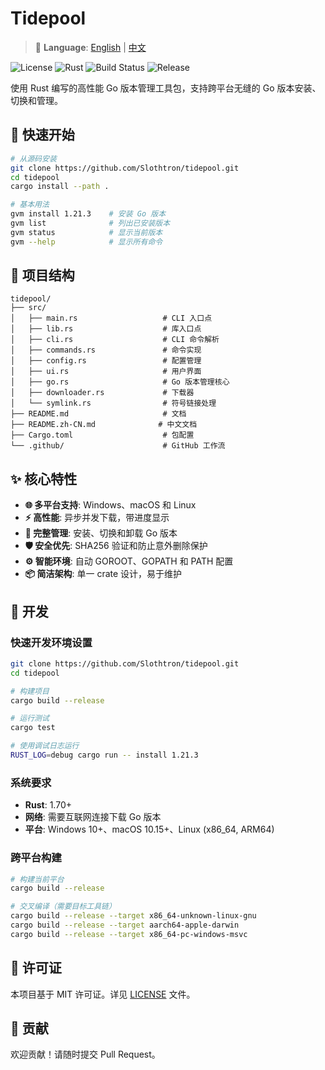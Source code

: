 # Tidepool

> 📖 **Language**: [English](README.md) | [中文](README.zh-CN.md)

![License](https://img.shields.io/badge/License-MIT-yellow.svg)
![Rust](https://img.shields.io/badge/Rust-1.70%2B-blue.svg)
![Build Status](https://github.com/Slothtron/tidepool/workflows/CI/badge.svg)
![Release](https://github.com/Slothtron/tidepool/workflows/Release/badge.svg)

使用 Rust 编写的高性能 Go 版本管理工具包，支持跨平台无缝的 Go 版本安装、切换和管理。

## 🚀 快速开始

```bash
# 从源码安装
git clone https://github.com/Slothtron/tidepool.git
cd tidepool
cargo install --path .

# 基本用法
gvm install 1.21.3    # 安装 Go 版本
gvm list              # 列出已安装版本
gvm status            # 显示当前版本
gvm --help            # 显示所有命令
```

## 📁 项目结构

```
tidepool/
├── src/
│   ├── main.rs                   # CLI 入口点
│   ├── lib.rs                    # 库入口点
│   ├── cli.rs                    # CLI 命令解析
│   ├── commands.rs               # 命令实现
│   ├── config.rs                 # 配置管理
│   ├── ui.rs                     # 用户界面
│   ├── go.rs                     # Go 版本管理核心
│   ├── downloader.rs             # 下载器
│   └── symlink.rs                # 符号链接处理
├── README.md                     # 文档
├── README.zh-CN.md              # 中文文档
├── Cargo.toml                    # 包配置
└── .github/                      # GitHub 工作流
```

## ✨ 核心特性

- **🌐 多平台支持**: Windows、macOS 和 Linux
- **⚡ 高性能**: 异步并发下载，带进度显示
- **🔧 完整管理**: 安装、切换和卸载 Go 版本
- **🛡️ 安全优先**: SHA256 验证和防止意外删除保护
- **⚙️ 智能环境**: 自动 GOROOT、GOPATH 和 PATH 配置
- **📦 简洁架构**: 单一 crate 设计，易于维护

## 🔧 开发

### 快速开发环境设置

```bash
git clone https://github.com/Slothtron/tidepool.git
cd tidepool

# 构建项目
cargo build --release

# 运行测试
cargo test

# 使用调试日志运行
RUST_LOG=debug cargo run -- install 1.21.3
```

### 系统要求

- **Rust**: 1.70+
- **网络**: 需要互联网连接下载 Go 版本
- **平台**: Windows 10+、macOS 10.15+、Linux (x86_64, ARM64)

### 跨平台构建

```bash
# 构建当前平台
cargo build --release

# 交叉编译（需要目标工具链）
cargo build --release --target x86_64-unknown-linux-gnu
cargo build --release --target aarch64-apple-darwin
cargo build --release --target x86_64-pc-windows-msvc
```

## 📄 许可证

本项目基于 MIT 许可证。详见 [LICENSE](LICENSE) 文件。

## 🤝 贡献

欢迎贡献！请随时提交 Pull Request。

